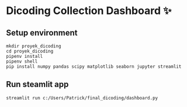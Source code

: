 # Dicoding Collection Dashboard ✨

## Setup environment
```
mkdir proyek_dicoding
cd proyek_dicoding
pipenv install
pipenv shell
pip install numpy pandas scipy matplotlib seaborn jupyter streamlit
```

## Run steamlit app
```
streamlit run c:/Users/Patrick/final_dicoding/dashboard.py
```

